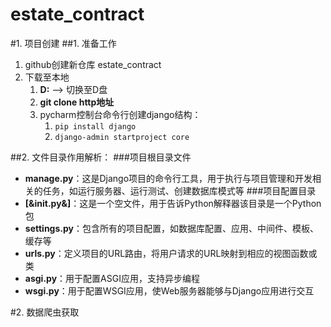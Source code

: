 # estate_contract

#1. 项目创建
##1. 准备工作
1. github创建新仓库 estate_contract
2. 下载至本地
   1. **D:** --> 切换至D盘
   2. **git clone http地址**
   3. pycharm控制台命令行创建django结构：
      1. ```pip install django ```
      2. ```django-admin startproject core ```
    
##2. 文件目录作用解析：
###项目根目录文件
- **manage.py**：这是Django项目的命令行工具，用于执行与项目管理和开发相关的任务，如运行服务器、运行测试、创建数据库模式等
###项目配置目录
- **[&init.py&]**：这是一个空文件，用于告诉Python解释器该目录是一个Python包
- **settings.py**：包含所有的项目配置，如数据库配置、应用、中间件、模板、缓存等
- **urls.py**：定义项目的URL路由，将用户请求的URL映射到相应的视图函数或类
- **asgi.py**：用于配置ASGI应用，支持异步编程
- **wsgi.py**：用于配置WSGI应用，使Web服务器能够与Django应用进行交互


#2. 数据爬虫获取
         